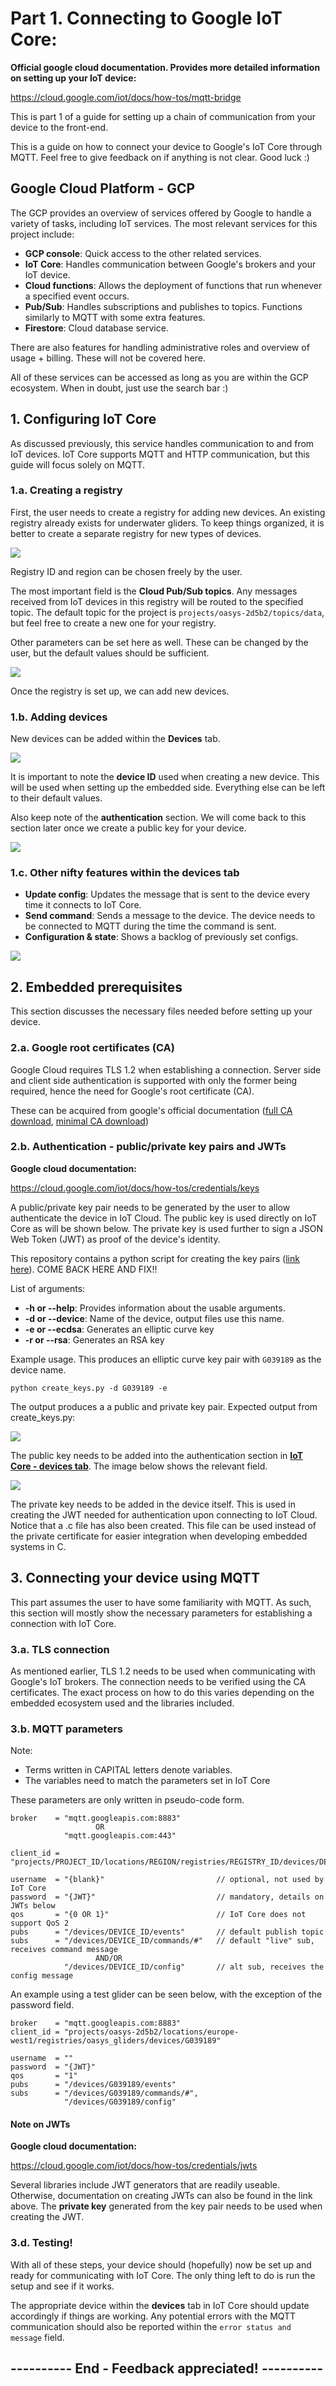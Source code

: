 # Part 1. Connecting to Google IoT Core:

**Official google cloud documentation. Provides more detailed information on setting up your IoT device:**

https://cloud.google.com/iot/docs/how-tos/mqtt-bridge

This is part 1 of a guide for setting up a chain of communication from your device to the front-end.

This is a guide on how to connect your device to Google's IoT Core through MQTT. Feel free to give feedback on if anything is not clear. Good luck :)



## Google Cloud Platform - GCP

The GCP provides an overview of services offered by Google to handle a variety of tasks, including IoT services. The most relevant services for this project include:

- **GCP console**: Quick access to the other related services.
- **IoT Core**: Handles communication between Google's brokers and your IoT device.
- **Cloud functions**: Allows the deployment of functions that run whenever a specified event occurs.
- **Pub/Sub**: Handles subscriptions and publishes to topics. Functions similarly to MQTT with some extra features.
- **Firestore**: Cloud database service.

There are also features for handling administrative roles and overview of usage + billing. These will not be covered here.

All of these services can be accessed as long as you are within the GCP ecosystem. When in doubt, just use the search bar :)



## 1. Configuring IoT Core

As discussed previously, this service handles communication to and from IoT devices. IoT Core supports MQTT and HTTP communication, but this guide will focus solely on MQTT.


### 1.a. Creating a registry

First, the user needs to create a registry for adding new devices. An existing registry already exists for underwater gliders. To keep things organized, it is better to create a separate registry for new types of devices.

![](./figures/iotcore_registrylist.png)


Registry ID and region can be chosen freely by the user.

The most important field is the **Cloud Pub/Sub topics**. Any messages received from IoT devices in this registry will be routed to the specified topic. The default topic for the project is ``` projects/oasys-2d5b2/topics/data ```, but feel free to create a new one for your registry.

Other parameters can be set here as well. These can be changed by the user, but the default values should be sufficient.

![](./figures/iotcore_newregistry.png)


Once the registry is set up, we can add new devices.


### 1.b. Adding devices

New devices can be added within the **Devices** tab.

![](./figures/iotcore_devices.png)

It is important to note the **device ID** used when creating a new device. This will be used when setting up the embedded side.
Everything else can be left to their default values.

Also keep note of the **authentication** section. We will come back to this section later once we create a public key for your device.

![](./figures/iotcore_newdevice.png)

### 1.c. Other nifty features within the devices tab
 
- **Update config**: Updates the message that is sent to the device every time it connects to IoT Core. 
- **Send command**: Sends a message to the device. The device needs to be connected to MQTT during the time the command is sent.
- **Configuration & state**: Shows a backlog of previously set configs.

![](./figures/iotcore_devicedetails.png)

## 2. Embedded prerequisites

This section discusses the necessary files needed before setting up your device.


### 2.a. Google root certificates (CA)

Google Cloud requires TLS 1.2 when establishing a connection. Server side and client side authentication is supported with only the former being required, hence the need for Google's root certificate (CA).

These can be acquired from google's official documentation ([full CA download](https://pki.goog/roots.pem), [minimal CA download](https://pki.goog/gtsltsr/gtsltsr.crt))


### 2.b. Authentication - public/private key pairs and JWTs

**Google cloud documentation:**

https://cloud.google.com/iot/docs/how-tos/credentials/keys

A public/private key pair needs to be generated by the user to allow authenticate the device in IoT Cloud. The public key is used directly on IoT Core as will be shown below. The private key is used further to sign a JSON Web Token (JWT) as proof of the device's identity.

This repository contains a python script for creating the key pairs ([link here](https://github.com/Canellu/BachelorNordicSemi/blob/embedded/embedded/test/uart_mqtt_gps/src/private_info/create_keys.py)). COME BACK HERE AND FIX!!

List of arguments:

- **-h or --help**: Provides information about the usable arguments.
- **-d or --device**: Name of the device, output files use this name.
- **-e or --ecdsa**: Generates an elliptic curve key
- **-r or --rsa**: Generates an RSA key

Example usage. This produces an elliptic curve key pair with ``` G039189 ``` as the device name.

```
python create_keys.py -d G039189 -e
```

The output produces a a public and private key pair. 
Expected output from create_keys.py:

![](./figures/iotcore_keypair.png)

The public key needs to be added into the authentication section in [**IoT Core - devices tab**](). The image below shows the relevant field.

![](./figures/iotcore_deviceauthentication.png)

The private key needs to be added in the device itself. This is used in creating the JWT needed for authentication upon connecting to IoT Cloud.
Notice that a .c file has also been created. This file can be used instead of the private certificate for easier integration when developing embedded systems in C.



## 3. Connecting your device using MQTT

This part assumes the user to have some familiarity with MQTT. As such, this section will mostly show the necessary parameters for establishing a connection with IoT Core.


### 3.a. TLS connection

As mentioned earlier, TLS 1.2 needs to be used when communicating with Google's IoT brokers. The connection needs to be verified using the CA certificates. The exact process on how to do this varies depending on the embedded ecosystem used and the libraries included.


### 3.b. MQTT parameters

Note: 
- Terms written in CAPITAL letters denote variables. 
- The variables need to match the parameters set in IoT Core

These parameters are only written in pseudo-code form.

```
broker    = "mqtt.googleapis.com:8883"
                   OR 
            "mqtt.googleapis.com:443"

client_id = "projects/PROJECT_ID/locations/REGION/registries/REGISTRY_ID/devices/DEVICE_ID"

username  = "{blank}"                         // optional, not used by IoT Core
password  = "{JWT}"                           // mandatory, details on JWTs below
qos       = "{0 OR 1}"                        // IoT Core does not support QoS 2
pubs      = "/devices/DEVICE_ID/events"       // default publish topic
subs      = "/devices/DEVICE_ID/commands/#"   // default "live" sub, receives command message
                   AND/OR
            "/devices/DEVICE_ID/config"       // alt sub, receives the config message
```

An example using a test glider can be seen below, with the exception of the password field.

```
broker    = "mqtt.googleapis.com:8883"
client_id = "projects/oasys-2d5b2/locations/europe-west1/registries/oasys_gliders/devices/G039189"

username  = ""
password  = "{JWT}"
qos       = "1"
pubs      = "/devices/G039189/events"
subs      = "/devices/G039189/commands/#",
            "/devices/G039189/config"
```


####  Note on JWTs

**Google cloud documentation:**

https://cloud.google.com/iot/docs/how-tos/credentials/jwts

Several libraries include JWT generators that are readily useable. Otherwise, documentation on creating JWTs can also be found in the link above. The **private key** generated from the key pair needs to be used when creating the JWT.

### 3.d. Testing!

With all of these steps, your device should (hopefully) now be set up and ready for communicating with IoT Core. The only thing left to do is run the setup and see if it works.

The appropriate device within the **devices** tab in IoT Core should update accordingly if things are working. Any potential errors with the MQTT communication should also be reported within the ``` error status and message ``` field.

## ---------- End - Feedback appreciated! ----------
